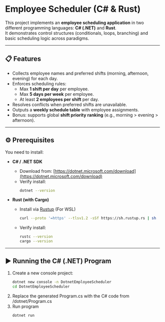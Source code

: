 # Employee Scheduler (C# & Rust)

This project implements an **employee scheduling application** in two different programming languages: **C# (.NET)** and **Rust**.  
It demonstrates control structures (conditionals, loops, branching) and basic scheduling logic across paradigms.

---

## 📋 Features
- Collects employee names and preferred shifts (morning, afternoon, evening) for each day.
- Enforces scheduling rules:
  - Max **1 shift per day** per employee.
  - Max **5 days per week** per employee.
  - At least **2 employees per shift** per day.
- Resolves conflicts when preferred shifts are unavailable.
- Outputs a **weekly schedule table** with employee assignments.
- Bonus: supports global **shift priority ranking** (e.g., morning > evening > afternoon).

---

## ⚙️ Prerequisites

You need to install:

- **C# / .NET SDK**
  - Download from: [https://dotnet.microsoft.com/download](https://dotnet.microsoft.com/download)  
  - Verify install:
    ```bash
    dotnet --version
    ```

- **Rust (with Cargo)**
  - Install via [Rustup](https://rustup.rs/) (For WSL)
    ```bash
    curl --proto '=https' --tlsv1.2 -sSf https://sh.rustup.rs | sh
    ```
  - Verify install:
    ```bash
    rustc --version
    cargo --version
    ```

---

## ▶️ Running the C# (.NET) Program

1. Create a new console project:
   ```bash
   dotnet new console -n DotnetEmployeeScheduler
   cd DotnetEmployeeScheduler
   ```
2. Replace the generated Program.cs with the C# code from /dotnet/Program.cs
3. Run program
   ```bash
   dotnet run
   ```
